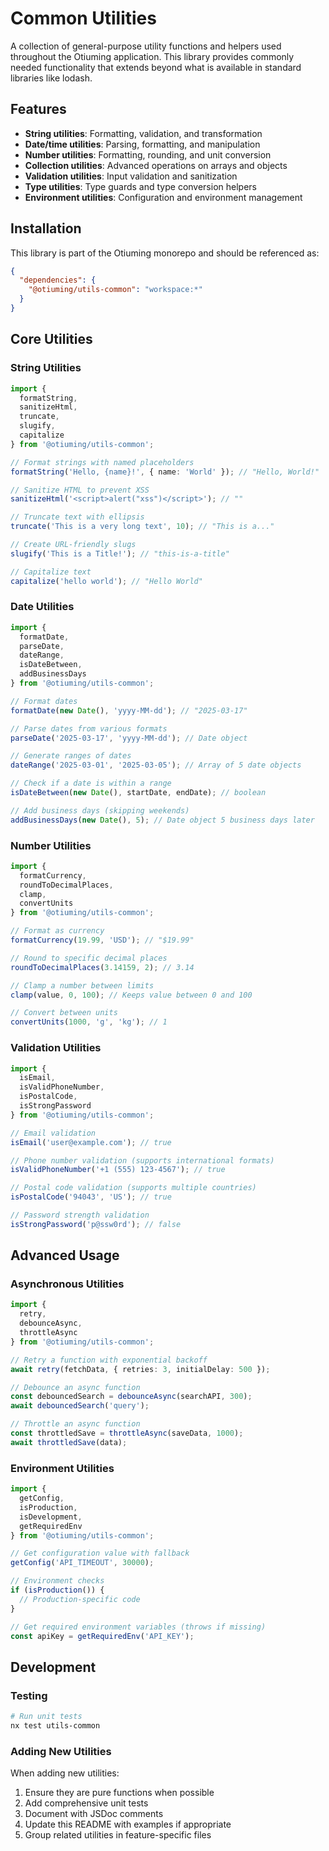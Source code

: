 # Common Utilities

A collection of general-purpose utility functions and helpers used throughout the Otiuming application. This library provides commonly needed functionality that extends beyond what is available in standard libraries like lodash.

## Features

- **String utilities**: Formatting, validation, and transformation
- **Date/time utilities**: Parsing, formatting, and manipulation
- **Number utilities**: Formatting, rounding, and unit conversion
- **Collection utilities**: Advanced operations on arrays and objects
- **Validation utilities**: Input validation and sanitization
- **Type utilities**: Type guards and type conversion helpers
- **Environment utilities**: Configuration and environment management

## Installation

This library is part of the Otiuming monorepo and should be referenced as:

```json
{
  "dependencies": {
    "@otiuming/utils-common": "workspace:*"
  }
}
```

## Core Utilities

### String Utilities

```typescript
import { 
  formatString, 
  sanitizeHtml, 
  truncate,
  slugify,
  capitalize
} from '@otiuming/utils-common';

// Format strings with named placeholders
formatString('Hello, {name}!', { name: 'World' }); // "Hello, World!"

// Sanitize HTML to prevent XSS
sanitizeHtml('<script>alert("xss")</script>'); // ""

// Truncate text with ellipsis
truncate('This is a very long text', 10); // "This is a..."

// Create URL-friendly slugs
slugify('This is a Title!'); // "this-is-a-title"

// Capitalize text
capitalize('hello world'); // "Hello World"
```

### Date Utilities

```typescript
import {
  formatDate,
  parseDate,
  dateRange,
  isDateBetween,
  addBusinessDays
} from '@otiuming/utils-common';

// Format dates
formatDate(new Date(), 'yyyy-MM-dd'); // "2025-03-17"

// Parse dates from various formats
parseDate('2025-03-17', 'yyyy-MM-dd'); // Date object

// Generate ranges of dates
dateRange('2025-03-01', '2025-03-05'); // Array of 5 date objects

// Check if a date is within a range
isDateBetween(new Date(), startDate, endDate); // boolean

// Add business days (skipping weekends)
addBusinessDays(new Date(), 5); // Date object 5 business days later
```

### Number Utilities

```typescript
import {
  formatCurrency,
  roundToDecimalPlaces,
  clamp,
  convertUnits
} from '@otiuming/utils-common';

// Format as currency
formatCurrency(19.99, 'USD'); // "$19.99"

// Round to specific decimal places
roundToDecimalPlaces(3.14159, 2); // 3.14

// Clamp a number between limits
clamp(value, 0, 100); // Keeps value between 0 and 100

// Convert between units
convertUnits(1000, 'g', 'kg'); // 1
```

### Validation Utilities

```typescript
import {
  isEmail,
  isValidPhoneNumber,
  isPostalCode,
  isStrongPassword
} from '@otiuming/utils-common';

// Email validation
isEmail('user@example.com'); // true

// Phone number validation (supports international formats)
isValidPhoneNumber('+1 (555) 123-4567'); // true

// Postal code validation (supports multiple countries)
isPostalCode('94043', 'US'); // true

// Password strength validation
isStrongPassword('p@ssw0rd'); // false
```

## Advanced Usage

### Asynchronous Utilities

```typescript
import {
  retry,
  debounceAsync,
  throttleAsync
} from '@otiuming/utils-common';

// Retry a function with exponential backoff
await retry(fetchData, { retries: 3, initialDelay: 500 });

// Debounce an async function
const debouncedSearch = debounceAsync(searchAPI, 300);
await debouncedSearch('query');

// Throttle an async function
const throttledSave = throttleAsync(saveData, 1000);
await throttledSave(data);
```

### Environment Utilities

```typescript
import {
  getConfig,
  isProduction,
  isDevelopment,
  getRequiredEnv
} from '@otiuming/utils-common';

// Get configuration value with fallback
getConfig('API_TIMEOUT', 30000);

// Environment checks
if (isProduction()) {
  // Production-specific code
}

// Get required environment variables (throws if missing)
const apiKey = getRequiredEnv('API_KEY');
```

## Development

### Testing

```bash
# Run unit tests
nx test utils-common
```

### Adding New Utilities

When adding new utilities:

1. Ensure they are pure functions when possible
2. Add comprehensive unit tests
3. Document with JSDoc comments
4. Update this README with examples if appropriate
5. Group related utilities in feature-specific files
